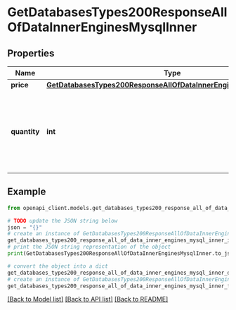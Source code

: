 # GetDatabasesTypes200ResponseAllOfDataInnerEnginesMysqlInner


## Properties

Name | Type | Description | Notes
------------ | ------------- | ------------- | -------------
**price** | [**GetDatabasesTypes200ResponseAllOfDataInnerEnginesMysqlInnerPrice**](GetDatabasesTypes200ResponseAllOfDataInnerEnginesMysqlInnerPrice.md) |  | [optional] 
**quantity** | **int** | The number of nodes for the Managed Database cluster for this subscription tier. | [optional] 

## Example

```python
from openapi_client.models.get_databases_types200_response_all_of_data_inner_engines_mysql_inner import GetDatabasesTypes200ResponseAllOfDataInnerEnginesMysqlInner

# TODO update the JSON string below
json = "{}"
# create an instance of GetDatabasesTypes200ResponseAllOfDataInnerEnginesMysqlInner from a JSON string
get_databases_types200_response_all_of_data_inner_engines_mysql_inner_instance = GetDatabasesTypes200ResponseAllOfDataInnerEnginesMysqlInner.from_json(json)
# print the JSON string representation of the object
print(GetDatabasesTypes200ResponseAllOfDataInnerEnginesMysqlInner.to_json())

# convert the object into a dict
get_databases_types200_response_all_of_data_inner_engines_mysql_inner_dict = get_databases_types200_response_all_of_data_inner_engines_mysql_inner_instance.to_dict()
# create an instance of GetDatabasesTypes200ResponseAllOfDataInnerEnginesMysqlInner from a dict
get_databases_types200_response_all_of_data_inner_engines_mysql_inner_from_dict = GetDatabasesTypes200ResponseAllOfDataInnerEnginesMysqlInner.from_dict(get_databases_types200_response_all_of_data_inner_engines_mysql_inner_dict)
```
[[Back to Model list]](../README.md#documentation-for-models) [[Back to API list]](../README.md#documentation-for-api-endpoints) [[Back to README]](../README.md)


